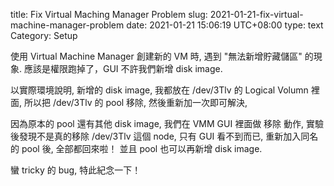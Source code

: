 title: Fix Virtual Maching Manager Problem
slug: 2021-01-21-fix-virtual-machine-manager-problem
date: 2021-01-21 15:06:19 UTC+08:00
type: text
Category: Setup

使用 Virtual Machine Manager 創建新的 VM 時,
遇到 "無法新增貯藏儲區" 的現象.
應該是權限跑掉了，GUI 不許我們新增 disk image.

以實際環境說明, 新增的 disk image, 我都放在 /dev/3Tlv 的 Logical Volumn 裡面,
所以把 /dev/3Tlv 的 pool 移除, 然後重新加一次即可解決,

因為原本的 pool 還有其他 disk image, 我們在 VMM GUI
裡面做 移除 動作, 實驗後發現不是真的移除 /dev/3Tlv 這個 node,
只有 GUI 看不到而已, 重新加入同名的 pool 後, 全部都回來啦！
並且 pool 也可以再新增 disk image.

蠻 tricky 的 bug, 特此紀念一下！
